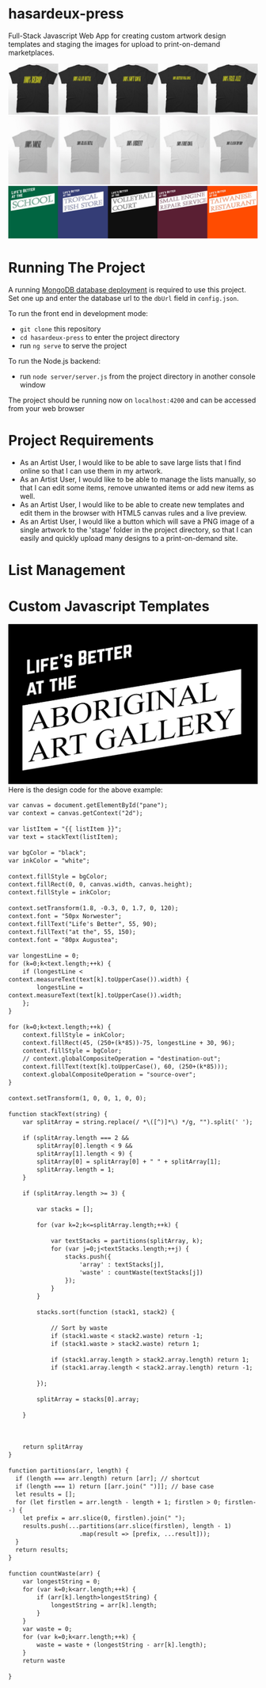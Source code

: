 # hasardeux-press
Full-Stack Javascript Web App for creating custom artwork design templates and staging the images for upload to print-on-demand marketplaces.

![alt text](https://github.com/mccartymv/hasardeux-press/blob/main/src/assets/images/squarebiz_gallery2.png?raw=true)
![alt text](https://github.com/mccartymv/hasardeux-press/blob/main/src/assets/images/squarebiz_gallery.png?raw=true)
![alt text](https://github.com/mccartymv/hasardeux-press/blob/main/src/assets/images/mustbe_gallery.png?raw=true)

# Running The Project

A running [MongoDB database deployment](https://www.mongodb.com/atlas/database) is required to use this project. Set one up and enter the database url to the `dbUrl` field in `config.json`.

To run the front end in development mode: 
- `git clone` this repository
- `cd hasardeux-press` to enter the project directory
- run `ng serve` to serve the project

To run the Node.js backend:
- run `node server/server.js` from the project directory in another console window

The project should be running now on `localhost:4200` and can be accessed from your web browser

# Project Requirements
- As an Artist User, I would like to be able to save large lists that I find online so that I can use them in my artwork.
- As an Artist User, I would like to be able to manage the lists manually, so that I can edit some items, remove unwanted items or add new items as well.
- As an Artist User, I would like to be able to create new templates and edit them in the browser with HTML5 canvas rules and a live preview.
- As an Artist User, I would like a button which will save a PNG image of a single artwork to the 'stage' folder in the project directory, so that I can easily and quickly upload many designs to a print-on-demand site.

# List Management


# Custom Javascript Templates








![alt text](https://github.com/mccartymv/hasardeux-press/blob/main/src/assets/images/artwork-example.png?raw=true)
Here is the design code for the above example:
```
var canvas = document.getElementById("pane");
var context = canvas.getContext("2d");

var listItem = "{{ listItem }}";
var text = stackText(listItem);

var bgColor = "black";
var inkColor = "white";

context.fillStyle = bgColor;
context.fillRect(0, 0, canvas.width, canvas.height);
context.fillStyle = inkColor;

context.setTransform(1.8, -0.3, 0, 1.7, 0, 120);
context.font = "50px Norwester";
context.fillText("Life's Better", 55, 90);
context.fillText("at the", 55, 150);
context.font = "80px Augustea";

var longestLine = 0;
for (k=0;k<text.length;++k) {
    if (longestLine < context.measureText(text[k].toUpperCase()).width) {
        longestLine = context.measureText(text[k].toUpperCase()).width;
    };
}

for (k=0;k<text.length;++k) {
    context.fillStyle = inkColor;
    context.fillRect(45, (250+(k*85))-75, longestLine + 30, 96);
    context.fillStyle = bgColor;
    // context.globalCompositeOperation = "destination-out";
    context.fillText(text[k].toUpperCase(), 60, (250+(k*85)));
    context.globalCompositeOperation = "source-over";
}

context.setTransform(1, 0, 0, 1, 0, 0);

function stackText(string) {
	var splitArray = string.replace(/ *\([^)]*\) */g, "").split(' ');
	
	if (splitArray.length === 2 && 
    	splitArray[0].length < 9 && 
        splitArray[1].length < 9) {
    	splitArray[0] = splitArray[0] + " " + splitArray[1];
		splitArray.length = 1;
	}

    if (splitArray.length >= 3) {
    
    	var stacks = [];
        
    	for (var k=2;k<=splitArray.length;++k) {
        	
        	var textStacks = partitions(splitArray, k);
        	for (var j=0;j<textStacks.length;++j) {
            	stacks.push({
                	'array' : textStacks[j],
                    'waste' : countWaste(textStacks[j])                
                });
            }
        }
        
        stacks.sort(function (stack1, stack2) {

            // Sort by waste
            if (stack1.waste < stack2.waste) return -1;
            if (stack1.waste > stack2.waste) return 1;

            if (stack1.array.length > stack2.array.length) return 1;
            if (stack1.array.length < stack2.array.length) return -1;

        });

		splitArray = stacks[0].array;

	}



    return splitArray
}

function partitions(arr, length) {
  if (length === arr.length) return [arr]; // shortcut
  if (length === 1) return [[arr.join(" ")]]; // base case
  let results = [];
  for (let firstlen = arr.length - length + 1; firstlen > 0; firstlen--) {
    let prefix = arr.slice(0, firstlen).join(" ");
    results.push(...partitions(arr.slice(firstlen), length - 1)
                    .map(result => [prefix, ...result]));
  }
  return results;
}

function countWaste(arr) {
	var longestString = 0;
    for (var k=0;k<arr.length;++k) {
    	if (arr[k].length>longestString) {
        	longestString = arr[k].length;
        }
    }
    var waste = 0;
    for (var k=0;k<arr.length;++k) {
		waste = waste + (longestString - arr[k].length);
	}
    return waste

}

```

